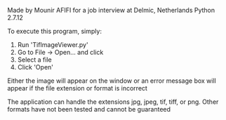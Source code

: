 Made by Mounir AFIFI for a job interview at Delmic, Netherlands
Python 2.7.12

To execute this program, simply:

1. Run 'TifImageViewer.py'
2. Go to File -> Open... and click
3. Select a file
4. Click 'Open'

Either the image will appear on the window
or an error message box will appear if the file 
extension or format is incorrect

The application can handle the extensions jpg, 
jpeg, tif, tiff, or png. Other formats have
not been tested and cannot be guaranteed
